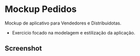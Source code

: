 # Mockup Pedidos

Mockup de aplicativo para Vendedores e Distribuidotas.
- Exercicio focado na modelagem e estilização da aplicação.

## Screenshot




